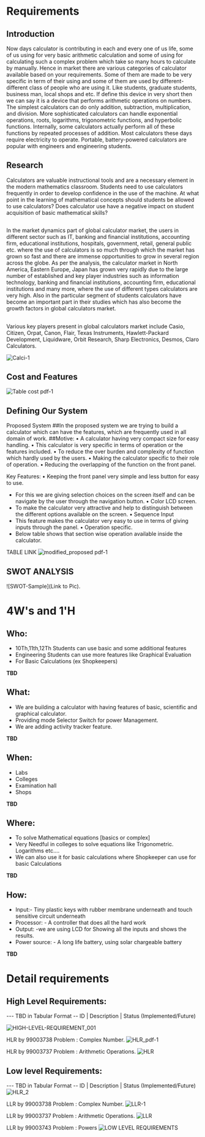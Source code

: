 # Requirements
## Introduction
    
 Now days calculator is contributing in each and every one of us life, some of us using for very basic arithmetic calculation and some of using for calculating such a complex problem which take so many hours to calculate by manually. Hence in market there are various categories of calculator available based on your requirements. Some of them are made to be very specific in term of their using and some of them are used by different-different class of people who are using it. Like students, graduate students, business man, local shops and etc. If define this device in very short then we can say it is a device that performs arithmetic operations on numbers. The simplest calculators can do only addition, subtraction, multiplication, and division. More sophisticated calculators can handle exponential operations, roots, logarithms, trigonometric functions, and hyperbolic functions. Internally, some calculators actually perform all of these functions by repeated processes of addition. Most calculators these days require electricity to operate. Portable, battery-powered calculators are popular with engineers and engineering students.


## Research

Calculators are valuable instructional tools and are a necessary element in the modern mathematics classroom. Students need to use calculators frequently in order to develop confidence in the use of the machine. At what point in the learning of mathematical concepts should students be allowed to use calculators? Does calculator use have a negative impact on student acquisition of basic mathematical skills?
##
In the market dynamics part of global calculator market, the users in different sector such as IT, banking and financial institutions, accounting firm, educational institutions, hospitals, government, retail, general public etc. where the use of calculators is so much through which the market has grown so fast and there are immense opportunities to grow in several region across the globe. As per the analysis, the calculator market in North America, Eastern Europe, Japan has grown very rapidly due to the large number of established and key player industries such as information technology, banking and financial institutions, accounting firm, educational institutions and many more, where the use of different types calculators are very high. Also in the particular segment of students calculators have become an important part in their studies which has also become the growth factors in global calculators market.
##
Various key players present in global calculators market include Casio, Citizen, Orpat, Canon, Flair, Texas Instruments, Hawlett-Packard Development, Liquidware, Orbit Research, Sharp Electronics, Desmos, Claro Calculators.


![Calci-1](https://user-images.githubusercontent.com/78892310/107868520-e7f4ae00-6eaa-11eb-93a7-d88a6ca61dce.png)

## Cost and Features

![Table cost pdf-1](https://user-images.githubusercontent.com/78892310/107870319-24310a00-6ebd-11eb-8015-3803278b7d4a.png)


## Defining Our System
   Proposed System
##In the proposed system we are trying to build a calculator which can have the features, which are frequently used in all domain of work.
##Motive:
• A calculator having very compact size for easy handling.
• This calculator is very specific in terms of operation or the features included.
• To reduce the over burden and complexity of function which hardly used by the users.
• Making the calculator specific to their role of operation.
• Reducing the overlapping of the function on the front panel.

Key Features:
•	Keeping the front panel very simple and less button for easy to use.
-	For this we are giving selection choices on the screen itself and can be navigate by the user through the navigation button.
•	Color LCD screen.
-	To make the calculator very attractive and help to distinguish between the different options available on the screen.
•	Sequence Input
-	This feature makes the calculator very easy to use in terms of giving inputs through the panel.
•	Operation specific.
-	Below table shows that section wise operation available inside the calculator.

TABLE LINK
![modified_proposed pdf-1](https://user-images.githubusercontent.com/78892310/107871876-aa544d00-6ecb-11eb-9bc8-2d2cf9f9e3ec.png)


## SWOT ANALYSIS
![SWOT-Sample](Link to Pic).

# 4W&#39;s and 1&#39;H

## Who:
*	10Th,11th,12Th Students can use basic and some additional features
*	Engineering Students can use more features like Graphical Evaluation
*	For Basic Calculations (ex Shopkeepers)


**TBD**

## What:
 *	We are building a calculator with having features of basic, scientific and graphical calculator.
 *	Providing mode Selector Switch for power Management.
 *	We are adding activity tracker feature.


**TBD**

## When:
*	Labs
*	Colleges
*	Examination hall
*	Shops


**TBD**

## Where:
*	To solve Mathematical equations [basics or complex]
*	Very Needful in colleges to solve equations like Trigonometric. Logarithms etc.…
*	We can also use it for basic calculations where Shopkeeper can use for basic Calculations


**TBD**

## How:
*	Input:- Tiny plastic keys with rubber membrane underneath and touch sensitive circuit underneath
*	Processor: - A controller that does all the hard work
*	Output: -we are using LCD for Showing all the inputs and shows the results.
*	Power source: - A long life battery, using solar chargeable battery


**TBD**

# Detail requirements
## High Level Requirements:
--- TBD in Tabular Format 
-- ID | Description | Status (Implemented/Future)
 
![HIGH-LEVEL-REQUIREMENT_001](https://user-images.githubusercontent.com/78853902/107848518-065e9900-6e1a-11eb-9fa0-287d8afcb05d.png)

 HLR by 99003738 Problem : Complex Number.
![HLR_pdf-1](https://user-images.githubusercontent.com/78892310/107872734-51d47e00-6ed2-11eb-9f3e-ee012f3c072f.png)

HLR by 99003737 Problem : Arithmetic Operations.
![HLR](https://user-images.githubusercontent.com/78848865/107885089-40b15e80-6f1e-11eb-80d3-bf0619376c1c.png)





##  Low level Requirements:
--- TBD in Tabular Format 
-- ID | Description | Status (Implemented/Future)
![HLR_2](https://user-images.githubusercontent.com/78853902/107847731-0f4c6c00-6e14-11eb-918f-560e4cd2903d.png)

LLR by 99003738 Problem : Complex Number.
![LLR-1](https://user-images.githubusercontent.com/78892310/107872766-86e0d080-6ed2-11eb-952a-1d6847a9cac6.png)

LLR by 99003737 Problem : Arithmetic Operations.
![LLR](https://user-images.githubusercontent.com/78848865/107885183-cdf4b300-6f1e-11eb-9f30-69d414e37cba.png)

LLR by 99003743 Problem : Powers
![LOW LEVEL REQUIREMENTS](https://user-images.githubusercontent.com/78868680/107902609-facfb700-6f6c-11eb-896a-10989d7c9d48.jpg)





